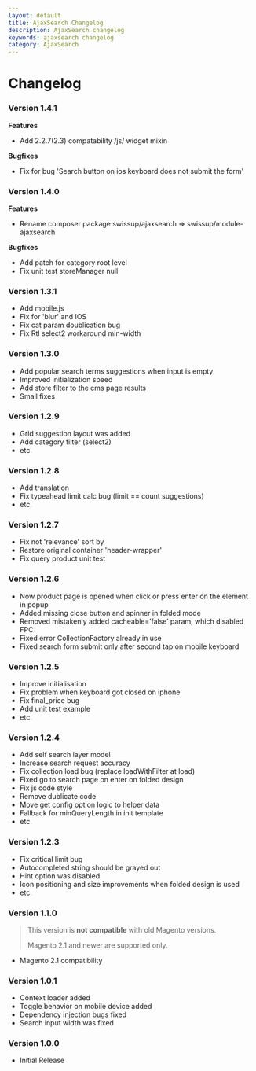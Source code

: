 ```yaml
---
layout: default
title: AjaxSearch Changelog
description: AjaxSearch changelog
keywords: ajaxsearch changelog
category: AjaxSearch
---
```


# Changelog


### Version 1.4.1

**Features**
 - Add 2.2.7(2.3) compatability /js/ widget mixin

**Bugfixes**
 - Fix for bug 'Search button on ios keyboard does not submit the form'

### Version 1.4.0

**Features**
 - Rename composer package swissup/ajaxsearch => swissup/module-ajaxsearch

**Bugfixes**
 - Add patch for category root level
 - Fix unit test storeManager null


### Version 1.3.1

 -  Add mobile.js
 -  Fix for 'blur' and IOS
 -  Fix cat param doublication bug
 -  Fix Rtl select2 workaround min-width

### Version 1.3.0

 -  Add popular search terms suggestions when input is empty
 -  Improved initialization speed
 -  Add store filter to the cms page results
 -  Small fixes

### Version 1.2.9

 -  Grid suggestion layout was added
 -  Add category filter (select2)
 -  etc.

### Version 1.2.8

 -  Add translation
 -  Fix typeahead limit calc bug (limit == count suggestions)
 -  etc.

### Version 1.2.7

 -  Fix not 'relevance' sort by
 -  Restore original container 'header-wrapper'
 -  Fix query product unit test

### Version 1.2.6

 -  Now product page is opened when click or press enter on the element in popup
 -  Added missing close button and spinner in folded mode
 -  Removed mistakenly added cacheable=’false’ param, which disabled FPC
 -  Fixed error CollectionFactory already in use
 -  Fixed search form submit only after second tap on mobile keyboard

### Version 1.2.5

 -  Improve initialisation
 -  Fix problem when keyboard got closed on iphone
 -  Fix final_price bug
 -  Add unit test example
 -  etc.

### Version 1.2.4

 -  Add self search layer model
 -  Increase search request accuracy
 -  Fix collection load bug (replace loadWithFilter at load)
 -  Fixed go to search page on enter on folded design
 -  Fix js code style
 -  Remove dublicate code
 -  Move get config option logic to helper data
 -  Fallback for minQueryLength in init template
 -  etc.

### Version 1.2.3

 -  Fix critical limit bug
 -  Autocompleted string should be grayed out
 -  Hint option was disabled
 -  Icon positioning and size improvements when folded design is used
 -  etc.

### Version 1.1.0

> This version is **not compatible** with old Magento versions.
>
> Magento 2.1 and newer are supported only.

 -  Magento 2.1 compatibility

### Version 1.0.1

 -  Context loader added
 -  Toggle behavior on mobile device added
 -  Dependency injection bugs fixed
 -  Search input width was fixed

### Version 1.0.0

-  Initial Release
